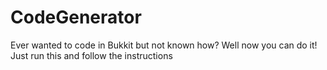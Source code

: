 # CodeGenerator
Ever wanted to code in Bukkit but not known how? Well now you can do it! Just run this and follow the instructions
